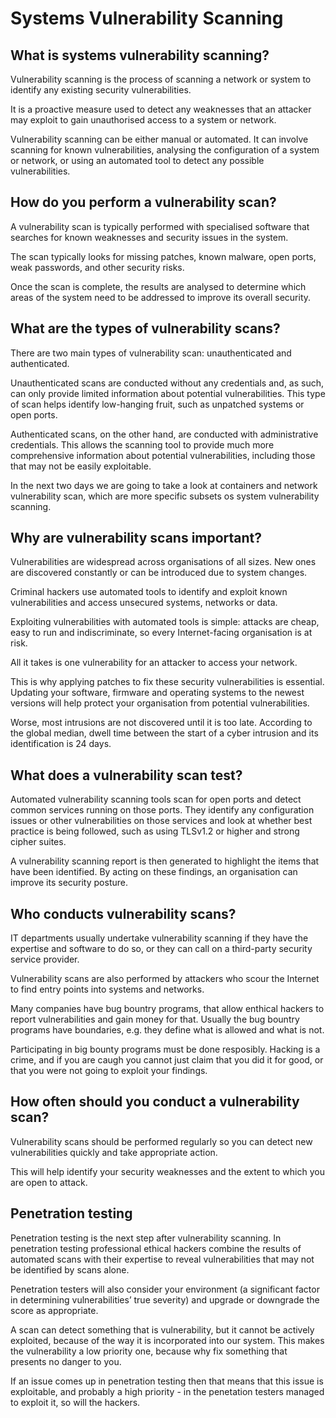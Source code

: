 # Systems Vulnerability Scanning

## What is systems vulnerability scanning?

Vulnerability scanning is the process of scanning a network or system to identify any existing security vulnerabilities.

It is a proactive measure used to detect any weaknesses that an attacker may exploit to gain unauthorised access to a system or network.

Vulnerability scanning can be either manual or automated.
It can involve scanning for known vulnerabilities, analysing the configuration of a system or network, or using an automated tool to detect any possible vulnerabilities.

## How do you perform a vulnerability scan?

A vulnerability scan is typically performed with specialised software that searches for known weaknesses and security issues in the system.

The scan typically looks for missing patches, known malware, open ports, weak passwords, and other security risks.

Once the scan is complete, the results are analysed to determine which areas of the system need to be addressed to improve its overall security.

## What are the types of vulnerability scans?

There are two main types of vulnerability scan: unauthenticated and authenticated.

Unauthenticated scans are conducted without any credentials and, as such, can only provide limited information about potential vulnerabilities.
This type of scan helps identify low-hanging fruit, such as unpatched systems or open ports.

Authenticated scans, on the other hand, are conducted with administrative credentials.
This allows the scanning tool to provide much more comprehensive information about potential vulnerabilities, including those that may not be easily exploitable.

In the next two days we are going to take a look at containers and network vulnerability scan, which are more specific subsets os system vulnerability scanning.

## Why are vulnerability scans important?

Vulnerabilities are widespread across organisations of all sizes.
New ones are discovered constantly or can be introduced due to system changes.

Criminal hackers use automated tools to identify and exploit known vulnerabilities and access unsecured systems, networks or data.

Exploiting vulnerabilities with automated tools is simple: attacks are cheap, easy to run and indiscriminate, so every Internet-facing organisation is at risk.

All it takes is one vulnerability for an attacker to access your network.

This is why applying patches to fix these security vulnerabilities is essential.
Updating your software, firmware and operating systems to the newest versions will help protect your organisation from potential vulnerabilities.

Worse, most intrusions are not discovered until it is too late. According to the global median, dwell time between the start of a cyber intrusion and its identification is 24 days.

## What does a vulnerability scan test?

Automated vulnerability scanning tools scan for open ports and detect common services running on those ports.
They identify any configuration issues or other vulnerabilities on those services and look at whether best practice is being followed, such as using TLSv1.2 or higher and strong cipher suites.

A vulnerability scanning report is then generated to highlight the items that have been identified.
By acting on these findings, an organisation can improve its security posture.

## Who conducts vulnerability scans?

IT departments usually undertake vulnerability scanning if they have the expertise and software to do so, or they can call on a third-party security service provider.

Vulnerability scans are also performed by attackers who scour the Internet to find entry points into systems and networks.

Many companies have bug bountry programs, that allow enthical hackers to report vulnerabilities and gain money for that.
Usually the bug bountry programs have boundaries, e.g. they define what is allowed and what is not.

Participating in big bounty programs must be done resposibly.
Hacking is a crime, and if you are caugh you cannot just claim that you did it for good, or that you were not going to exploit your findings.

## How often should you conduct a vulnerability scan?

Vulnerability scans should be performed regularly so you can detect new vulnerabilities quickly and take appropriate action.

This will help identify your security weaknesses and the extent to which you are open to attack.

## Penetration testing

Penetration testing is the next step after vulnerability scanning.
In penetration testing professional ethical hackers combine the results of automated scans with their expertise to reveal vulnerabilities that may not be identified by scans alone.

Penetration testers will also consider your environment (a significant factor in determining vulnerabilities’ true severity) and upgrade or downgrade the score as appropriate.

A scan can detect something that is vulnerability, but it cannot be actively exploited, because of the way it is incorporated into our system.
This makes the vulnerability a low priority one, because why fix something that presents no danger to you.

If an issue comes up in penetration testing then that means that this issue is exploitable, and probably a high priority - in the penetation testers managed to exploit it, so will the hackers.
